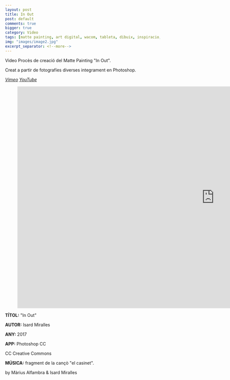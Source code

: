 ```yaml
---
layout: post
title: In Out
post: default
comments: true
bigger: true
category: Video
tags: [matte painting, art digital, wacom, tableta, dibuix, inspiracio, creacions originals]
img: "images/image2.jpg"
excerpt_separator: <!--more-->
---
```


Video Procès de creació del Matte Painting "In Out".

Creat a partir de fotografíes diverses integrament en Photoshop.

<em><u><a href="https://vimeo.com/216814414" title="Veure a Vimeo" target="_blank"><i class="icon-vimeo"></i>Vimeo</a></u></em>
<em><u><a href="https://www.youtube.com/watch?v=TeQ-4-90t9I" title="Veure a YouTube" target="_blank"><i class="icon-play"></i>YouTube</a></u></em>


<!--more-->


<figure><iframe src="https://player.vimeo.com/video/216814414" width="1280" height="720" frameborder="0" webkitallowfullscreen mozallowfullscreen allowfullscreen></iframe></figure>


**TÍTOL:** "In Out"

**AUTOR:** Isard Miralles

**ANY:** 2017

**APP:** Photoshop CC

CC Creative Commons

**MÚSICA:** fragment de la cançò "el casinet".

by Màrius Alfambra & Isard Miralles